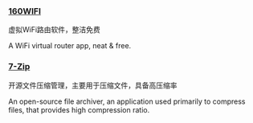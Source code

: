 ### [160WIFI](http://wifi.160.com/)

虚拟WiFi路由软件，整洁免费

A WiFi virtual router app, neat & free.

### [7-Zip](http://7-zip.org/)

开源文件压缩管理，主要用于压缩文件，具备高压缩率

An open-source file archiver, an application used primarily to compress files, that provides high compression ratio.

